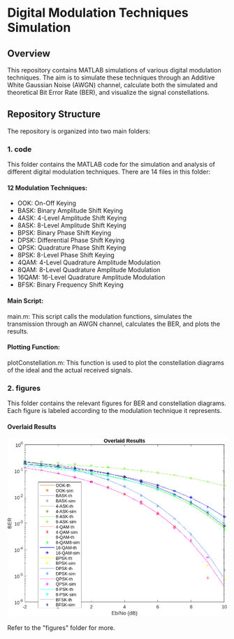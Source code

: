 # Digital Modulation Techniques Simulation  
## Overview  
This repository contains MATLAB simulations of various digital modulation techniques. The aim is to simulate these techniques through an Additive White Gaussian Noise (AWGN) channel, calculate both the simulated and theoretical Bit Error Rate (BER), and visualize the signal constellations.  

## Repository Structure  
The repository is organized into two main folders:  

### 1. code
This folder contains the MATLAB code for the simulation and analysis of different digital modulation techniques. There are 14 files in this folder:  

#### 12 Modulation Techniques:  
- OOK: On-Off Keying  
- BASK: Binary Amplitude Shift Keying  
- 4ASK: 4-Level Amplitude Shift Keying  
- 8ASK: 8-Level Amplitude Shift Keying  
- BPSK: Binary Phase Shift Keying  
- DPSK: Differential Phase Shift Keying  
- QPSK: Quadrature Phase Shift Keying  
- 8PSK: 8-Level Phase Shift Keying  
- 4QAM: 4-Level Quadrature Amplitude Modulation  
- 8QAM: 8-Level Quadrature Amplitude Modulation  
- 16QAM: 16-Level Quadrature Amplitude Modulation  
- BFSK: Binary Frequency Shift Keying  

#### Main Script:  
main.m: This script calls the modulation functions, simulates the transmission through an AWGN channel, calculates the BER, and plots the results.  
#### Plotting Function:  
plotConstellation.m: This function is used to plot the constellation diagrams of the ideal and the actual received signals.  

### 2. figures   
This folder contains the relevant figures for BER and constellation diagrams. Each figure is labeled according to the modulation technique it represents.  

#### Overlaid Results
![Overlaid Results](https://github.com/alhusseingamal/eecs316-digital-modulation/blob/main/figures/ALL.png)  

Refer to the "figures" folder for more.  

